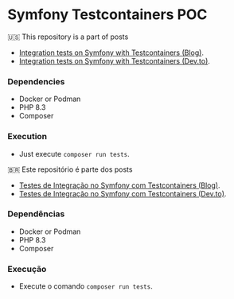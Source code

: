 # Symfony Testcontainers POC

:us: This repository is a part of posts

* [Integration tests on Symfony with Testcontainers (Blog)](https://blog.redrat.com.br/integration-tests-on-symfony-with-testcontainers).
* [Integration tests on Symfony with Testcontainers (Dev.to)](https://dev.to/joubertredrat/integration-tests-on-symfony-with-testcontainers-4o7d).

### Dependencies

* Docker or Podman
* PHP 8.3
* Composer

### Execution

* Just execute `composer run tests`.

:brazil: Este repositório é parte dos posts 

* [Testes de Integração no Symfony com Testcontainers (Blog)](https://blog.redrat.com.br/testes-de-integracao-no-symfony-com-testcontainers).
* [Testes de Integração no Symfony com Testcontainers (Dev.to)](https://dev.to/joubertredrat/testes-de-integracao-no-symfony-com-testcontainers-199i).

### Dependências

* Docker or Podman
* PHP 8.3
* Composer

### Execução

* Execute o comando `composer run tests`.
